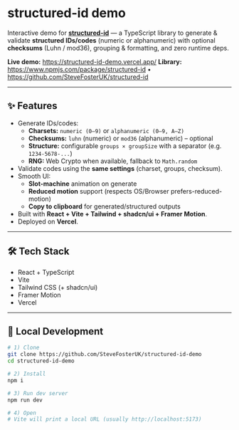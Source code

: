 # structured-id demo

Interactive demo for [**structured-id**](https://www.npmjs.com/package/structured-id) — a TypeScript library to generate & validate **structured IDs/codes** (numeric or alphanumeric) with optional **checksums** (Luhn / mod36), grouping & formatting, and zero runtime deps.

**Live demo:** https://structured-id-demo.vercel.app/
**Library:** https://www.npmjs.com/package/structured-id • https://github.com/SteveFosterUK/structured-id

---

## ✨ Features

- Generate IDs/codes:
    - **Charsets:** `numeric (0–9)` or `alphanumeric (0–9, A–Z)`
    - **Checksums:** `luhn` (numeric) or `mod36` (alphanumeric) – optional
    - **Structure:** configurable `groups × groupSize` with a separator (e.g. `1234-5678-...`)
    - **RNG:** Web Crypto when available, fallback to `Math.random`
- Validate codes using the **same settings** (charset, groups, checksum).
- Smooth UI:
    - **Slot-machine** animation on generate
    - **Reduced motion** support (respects OS/Browser prefers-reduced-motion)
    - **Copy to clipboard** for generated/structured outputs
- Built with **React + Vite + Tailwind + shadcn/ui + Framer Motion**.
- Deployed on **Vercel**.

---

## 🛠️ Tech Stack

- React + TypeScript
- Vite
- Tailwind CSS (+ shadcn/ui)
- Framer Motion
- Vercel

---

## 🚀 Local Development

```bash
# 1) Clone
git clone https://github.com/SteveFosterUK/structured-id-demo
cd structured-id-demo

# 2) Install
npm i

# 3) Run dev server
npm run dev

# 4) Open
# Vite will print a local URL (usually http://localhost:5173)